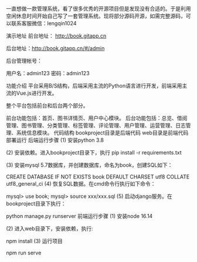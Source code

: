 一直想做一款管理系统，看了很多优秀的开源项目但是发现没有合适的。于是利用空闲休息时间开始自己写了一套管理系统。现将部分源码开源，如需完整源码，可以联系客服微信：lengqin1024

演示地址
前台地址： http://book.gitapp.cn

后台地址：http://book.gitapp.cn/#/admin

后台管理帐号：

用户名：admin123 密码：admin123

功能介绍
平台采用B/S结构，后端采用主流的Python语言进行开发，前端采用主流的Vue.js进行开发。

整个平台包括前台和后台两个部分。

前台功能包括：首页、图书详情页、用户中心模块。
后台功能包括：总览、借阅管理、图书管理、分类管理、标签管理、评论管理、用户管理、运营管理、日志管理、系统信息模块。
代码结构
bookproject目录是后端代码
web目录是前端代码
部署运行
后端运行步骤
(1) 安装python 3.8

(2) 安装依赖。进入bookproject目录下，执行 pip install -r requirements.txt

(3) 安装mysql 5.7数据库，并创建数据库，命名为book，创建SQL如下：

CREATE DATABASE IF NOT EXISTS book DEFAULT CHARSET utf8 COLLATE utf8_general_ci
(4) 恢复SQL数据。在cmd命令行执行如下命令：

mysql> use book;
mysql> source xxx/xxx.sql
(5) 启动django服务。在bookproject目录下执行：

python manage.py runserver
前端运行步骤
(1) 安装node 16.14

(2) 进入web目录下，安装依赖，执行:

npm install 
(3) 运行项目

npm run serve
